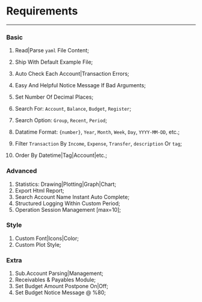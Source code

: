# Requirements

---


### Basic

1. Read|Parse `yaml` File Content;
2. Ship With Default Example File;
3. Auto Check Each Account|Transaction Errors;
4. Easy And Helpful Notice Message If Bad Arguments;
5. Set Number Of Decimal Places;

6. Search For: `Account`, `Balance`, `Budget`, `Register`;
7. Search Option: `Group`, `Recent`, `Period`;
8. Datatime Format: `{number}`, `Year`, `Month`, `Week`, `Day`, `YYYY-MM-DD`, etc.;
9. Filter `Transaction` By `Income`, `Expense`, `Transfer`, `description` Or `tag`;
10. Order By Datetime|Tag|Account|etc.;


### Advanced

1. Statistics: Drawing|Plotting|Graph|Chart;
2. Export Html Report;
3. Search Account Name Instant Auto Complete;
4. Structured Logging Within Custom Period;
5. Operation Session Management [max=10];



### Style

1. Custom Font|Icons|Color;
3. Custom Plot Style;


### Extra


1. Sub.Account Parsing|Management;
2. Receivables & Payables Module;
3. Set Budget Amount Postpone On|Off;
4. Set Budget Notice Message @ %80;

